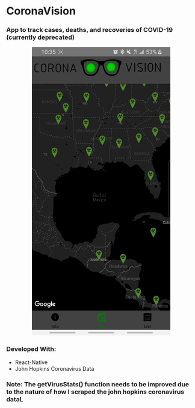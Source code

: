 # CoronaVision
<h3>App to track cases, deaths, and recoveries of COVID-19 (currently deprecated)</h3>

<p align="center">
 <img src='./coronavision.gif'/>
</p>



<h3>Developed With: </h3>



<ul>
 <li>React-Native</li>
 <li>John Hopkins Coronavirus Data</li>
</ul>

<h3>Note: The getVirusStats() function needs to be improved due to the nature of how I scraped the john hopkins coronavirus dataL</h4>
